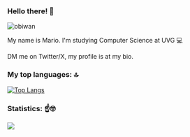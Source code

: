 ### Hello there! 👋


![obiwan](https://github.com/MarioGuerra21008/MarioGuerra21008/assets/88167635/96a55373-90ef-47bc-9991-49f9e3157ebd)


My name is Mario. I'm studying Computer Science at UVG 💻 

DM me on Twitter/X, my profile is at my bio.

### My top languages: 🔝

[![Top Langs](https://github-readme-stats.vercel.app/api/top-langs/?username=MarioGuerra21008&layout=compact&theme=vision-friendly-dark)](https://github.com/anuraghazra/github-readme-stats)

### Statistics: ☝️🤓

![](https://github-readme-stats.vercel.app/api?username=MarioGuerra21008&layout=compact&theme=vision-friendly-dark)
